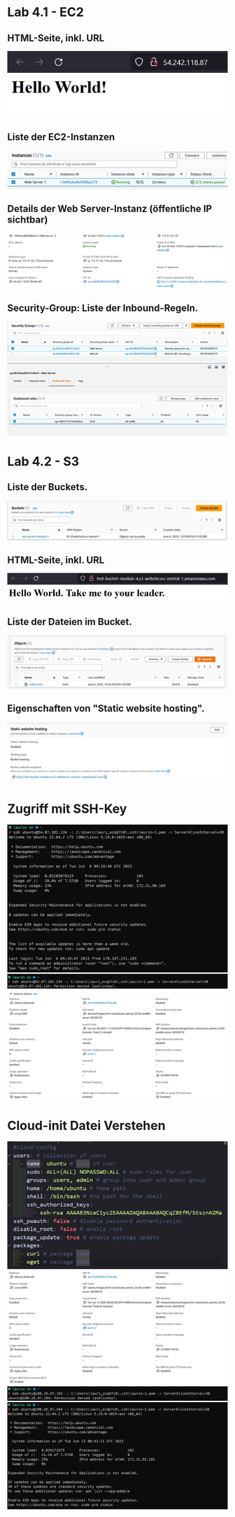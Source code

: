 # Lab 4.1 - EC2

## HTML-Seite, inkl. URL
![](html_page.png)

## Liste der EC2-Instanzen
![](ec2_instances.png)

## Details der Web Server-Instanz (öffentliche IP sichtbar)
![](instance_details.png)

## Security-Group: Liste der Inbound-Regeln.
![](instance_security_groups.png)
# Lab 4.2 - S3

## Liste der Buckets.
![](buckets.png)

## HTML-Seite, inkl. URL
![](html_page2.png)

## Liste der Dateien im Bucket.
![](objects.png)

## Eigenschaften von "Static website hosting".
![](static_website.png)
# Zugriff mit SSH-Key
![](laurin-1.png)
![](laurin-2.png)
![](details.png)
# Cloud-init Datei Verstehen
![](cloud-init.png)
![](instance-info.png)
![](key-1.png)
![](key-2.png)